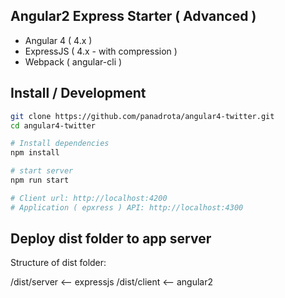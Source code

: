 ## Angular2 Express Starter ( Advanced )

- Angular 4 ( 4.x )
- ExpressJS ( 4.x - with compression )
- Webpack ( angular-cli )

## Install / Development

```bash
git clone https://github.com/panadrota/angular4-twitter.git
cd angular4-twitter

# Install dependencies
npm install

# start server
npm run start

# Client url: http://localhost:4200
# Application ( epxress ) API: http://localhost:4300
```

## Deploy dist folder to app server

Structure of dist folder:

/dist/server <-- expressjs
/dist/client <-- angular2